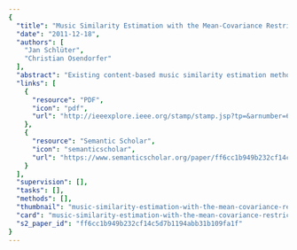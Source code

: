 ```yaml
---
{
  "title": "Music Similarity Estimation with the Mean-Covariance Restricted Boltzmann Machine",
  "date": "2011-12-18",
  "authors": [
    "Jan Schlüter",
    "Christian Osendorfer"
  ],
  "abstract": "Existing content-based music similarity estimation methods largely build on complex hand-crafted feature extractors, which are difficult to engineer. As an alternative, unsupervised machine learning allows to learn features empirically from data. We train a recently proposed model, the mean-covariance Restricted Boltzmann Machine, on music spectrogram excerpts and employ it for music similarity estimation. In k-NN based genre retrieval experiments on three datasets, it clearly outperforms MFCC-based methods, beats simple unsupervised feature extraction using k-Means and comes close to the state-of-the-art. This shows that unsupervised feature extraction poses a viable alternative to engineered features.",
  "links": [
    {
      "resource": "PDF",
      "icon": "pdf",
      "url": "http://ieeexplore.ieee.org/stamp/stamp.jsp?tp=&arnumber=6147059"
    },
    {
      "resource": "Semantic Scholar",
      "icon": "semanticscholar",
      "url": "https://www.semanticscholar.org/paper/ff6cc1b949b232cf14c5d7b1194abb31b109fa1f"
    }
  ],
  "supervision": [],
  "tasks": [],
  "methods": [],
  "thumbnail": "music-similarity-estimation-with-the-mean-covariance-restricted-boltzmann-machine-thumb.jpg",
  "card": "music-similarity-estimation-with-the-mean-covariance-restricted-boltzmann-machine-card.jpg",
  "s2_paper_id": "ff6cc1b949b232cf14c5d7b1194abb31b109fa1f"
}
---
```


